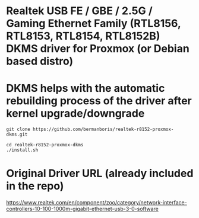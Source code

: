 # Realtek USB FE / GBE / 2.5G / Gaming Ethernet Family (RTL8156, RTL8153, RTL8154, RTL8152B) DKMS driver for Proxmox (or Debian based distro)
# DKMS helps with the automatic rebuilding process of the driver after kernel upgrade/downgrade

```shell
git clone https://github.com/bermanboris/realtek-r8152-proxmox-dkms.git

cd realtek-r8152-proxmox-dkms
./install.sh
```

# Original Driver URL (already included in the repo)
https://www.realtek.com/en/component/zoo/category/network-interface-controllers-10-100-1000m-gigabit-ethernet-usb-3-0-software
